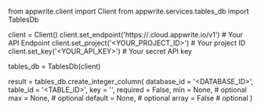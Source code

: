 from appwrite.client import Client
from appwrite.services.tables_db import TablesDb

client = Client()
client.set_endpoint('https://<REGION>.cloud.appwrite.io/v1') # Your API Endpoint
client.set_project('<YOUR_PROJECT_ID>') # Your project ID
client.set_key('<YOUR_API_KEY>') # Your secret API key

tables_db = TablesDb(client)

result = tables_db.create_integer_column(
    database_id = '<DATABASE_ID>',
    table_id = '<TABLE_ID>',
    key = '',
    required = False,
    min = None, # optional
    max = None, # optional
    default = None, # optional
    array = False # optional
)
